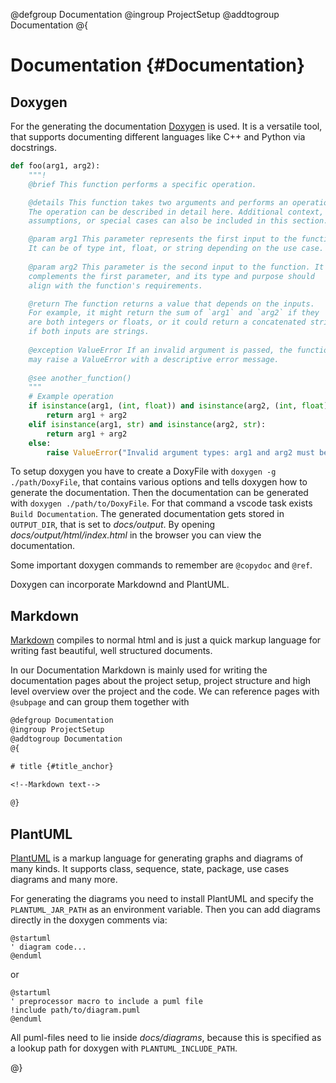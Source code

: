 @defgroup Documentation
@ingroup ProjectSetup
@addtogroup Documentation
@{

# Documentation {#Documentation}

## Doxygen

For the generating the documentation [Doxygen](https://www.doxygen.nl/index.html) is used. 
It is a versatile tool, that supports documenting different languages like C++ and Python via docstrings.

```python
def foo(arg1, arg2):
    """!
    @brief This function performs a specific operation.

    @details This function takes two arguments and performs an operation on them. 
    The operation can be described in detail here. Additional context, 
    assumptions, or special cases can also be included in this section.

    @param arg1 This parameter represents the first input to the function. 
    It can be of type int, float, or string depending on the use case.
    
    @param arg2 This parameter is the second input to the function. It 
    complements the first parameter, and its type and purpose should 
    align with the function's requirements.

    @return The function returns a value that depends on the inputs.
    For example, it might return the sum of `arg1` and `arg2` if they 
    are both integers or floats, or it could return a concatenated string 
    if both inputs are strings.
    
    @exception ValueError If an invalid argument is passed, the function 
    may raise a ValueError with a descriptive error message.
    
    @see another_function()
    """
    # Example operation
    if isinstance(arg1, (int, float)) and isinstance(arg2, (int, float)):
        return arg1 + arg2
    elif isinstance(arg1, str) and isinstance(arg2, str):
        return arg1 + arg2
    else:
        raise ValueError("Invalid argument types: arg1 and arg2 must be either both numbers or both strings.")
```

To setup doxygen you have to create a DoxyFile with `doxygen -g ./path/DoxyFile`, 
that contains various options and tells doxygen how to generate the documentation. 
Then the documentation can be generated with `doxygen ./path/to/DoxyFile`. 
For that command a vscode task exists `Build Documentation`.
The generated documentation gets stored in `OUTPUT_DIR`, that is set to *docs/output*.
By opening *docs/output/html/index.html* in the browser you can view the documentation. 

Some important doxygen commands to remember are `@copydoc` and `@ref`.

Doxygen can incorporate Markdownd and PlantUML.  

## Markdown

[Markdown](https://www.markdownguide.org/getting-started/) compiles to normal html and is just a quick markup language for writing fast beautiful,
well structured documents.

In our Documentation Markdown is mainly used for writing the documentation pages about the 
project setup, project structure and high level overview over the project and the code.
We can reference pages with `@subpage` and can group them together with 
```doxygen
@defgroup Documentation
@ingroup ProjectSetup
@addtogroup Documentation
@{

# title {#title_anchor}

<!--Markdown text-->
    
@}
```


## PlantUML

[PlantUML](https://plantuml.com/) is a markup language for generating graphs and diagrams of many kinds.
It supports class, sequence, state, package, use cases diagrams and many more.

For generating the diagrams you need to install PlantUML and specify the `PLANTUML_JAR_PATH` as an environment variable. Then you can add diagrams directly in the doxygen comments via:
```plantuml
@startuml
' diagram code...
@enduml
```
or 
```plantuml
@startuml
' preprocessor macro to include a puml file
!include path/to/diagram.puml 
@enduml
```
All puml-files need to lie inside *docs/diagrams*, because this is specified as a lookup path for doxygen with `PLANTUML_INCLUDE_PATH`.

@}